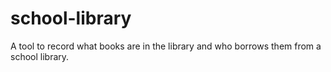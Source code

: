 # school-library
A tool to record what books are in the library and who borrows them from a school library.
